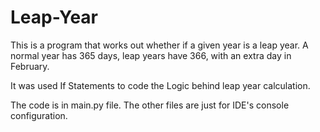 # Leap-Year

This is a program that works out whether if a given year is a leap year. A normal year has 365 days, leap years have 366, with an extra day in February.

It was used If Statements to code the Logic behind leap year calculation.

The code is in main.py file. The other files are just for IDE's console configuration.
